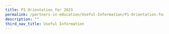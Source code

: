 ```yaml
---
title: P1 Orientation for 2023
permalink: /partners-in-education/Useful-Information/P1-Orientation-for-2023/
description: ""
third_nav_title: Useful Information
---
```

